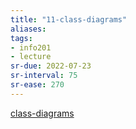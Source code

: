 ```yaml
---
title: "11-class-diagrams"
aliases:
tags: 
- info201
- lecture
sr-due: 2022-07-23
sr-interval: 75
sr-ease: 270
---
```


[class-diagrams](notes/class-diagrams.md)
